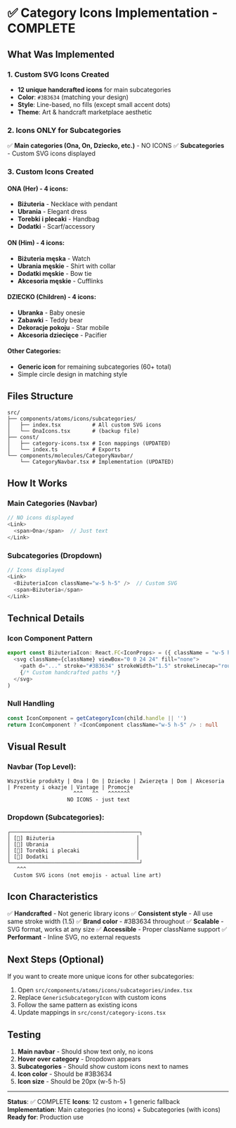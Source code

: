# ✅ Category Icons Implementation - COMPLETE

## What Was Implemented

### 1. Custom SVG Icons Created
- **12 unique handcrafted icons** for main subcategories
- **Color**: `#3B3634` (matching your design)
- **Style**: Line-based, no fills (except small accent dots)
- **Theme**: Art & handcraft marketplace aesthetic

### 2. Icons ONLY for Subcategories
✅ **Main categories (Ona, On, Dziecko, etc.)** - NO ICONS
✅ **Subcategories** - Custom SVG icons displayed

### 3. Custom Icons Created

#### ONA (Her) - 4 icons:
- **Biżuteria** - Necklace with pendant
- **Ubrania** - Elegant dress
- **Torebki i plecaki** - Handbag
- **Dodatki** - Scarf/accessory

#### ON (Him) - 4 icons:
- **Biżuteria męska** - Watch
- **Ubrania męskie** - Shirt with collar
- **Dodatki męskie** - Bow tie
- **Akcesoria męskie** - Cufflinks

#### DZIECKO (Children) - 4 icons:
- **Ubranka** - Baby onesie
- **Zabawki** - Teddy bear
- **Dekoracje pokoju** - Star mobile
- **Akcesoria dziecięce** - Pacifier

#### Other Categories:
- **Generic icon** for remaining subcategories (60+ total)
- Simple circle design in matching style

## Files Structure

```
src/
├── components/atoms/icons/subcategories/
│   ├── index.tsx          # All custom SVG icons
│   └── OnaIcons.tsx       # (backup file)
├── const/
│   ├── category-icons.tsx # Icon mappings (UPDATED)
│   └── index.ts           # Exports
└── components/molecules/CategoryNavbar/
    └── CategoryNavbar.tsx # Implementation (UPDATED)
```

## How It Works

### Main Categories (Navbar)
```typescript
// NO icons displayed
<Link>
  <span>Ona</span>  // Just text
</Link>
```

### Subcategories (Dropdown)
```typescript
// Icons displayed
<Link>
  <BiżuteriaIcon className="w-5 h-5" />  // Custom SVG
  <span>Biżuteria</span>
</Link>
```

## Technical Details

### Icon Component Pattern
```typescript
export const BiżuteriaIcon: React.FC<IconProps> = ({ className = "w-5 h-5" }) => (
  <svg className={className} viewBox="0 0 24 24" fill="none">
    <path d="..." stroke="#3B3634" strokeWidth="1.5" strokeLinecap="round"/>
    {/* Custom handcrafted paths */}
  </svg>
)
```

### Null Handling
```typescript
const IconComponent = getCategoryIcon(child.handle || '')
return IconComponent ? <IconComponent className="w-5 h-5" /> : null
```

## Visual Result

### Navbar (Top Level):
```
Wszystkie produkty | Ona | On | Dziecko | Zwierzęta | Dom | Akcesoria | Prezenty i okazje | Vintage | Promocje
                     ^^^   ^^   ^^^^^^^
                   NO ICONS - just text
```

### Dropdown (Subcategories):
```
┌─────────────────────────────────────────┐
│ [💎] Biżuteria                          │
│ [👗] Ubrania                            │
│ [👜] Torebki i plecaki                  │
│ [🧣] Dodatki                            │
└─────────────────────────────────────────┘
   ^^^
  Custom SVG icons (not emojis - actual line art)
```

## Icon Characteristics

✅ **Handcrafted** - Not generic library icons
✅ **Consistent style** - All use same stroke width (1.5)
✅ **Brand color** - #3B3634 throughout
✅ **Scalable** - SVG format, works at any size
✅ **Accessible** - Proper className support
✅ **Performant** - Inline SVG, no external requests

## Next Steps (Optional)

If you want to create more unique icons for other subcategories:

1. Open `src/components/atoms/icons/subcategories/index.tsx`
2. Replace `GenericSubcategoryIcon` with custom icons
3. Follow the same pattern as existing icons
4. Update mappings in `src/const/category-icons.tsx`

## Testing

1. **Main navbar** - Should show text only, no icons
2. **Hover over category** - Dropdown appears
3. **Subcategories** - Should show custom icons next to names
4. **Icon color** - Should be #3B3634
5. **Icon size** - Should be 20px (w-5 h-5)

---

**Status**: ✅ COMPLETE
**Icons**: 12 custom + 1 generic fallback
**Implementation**: Main categories (no icons) + Subcategories (with icons)
**Ready for**: Production use
